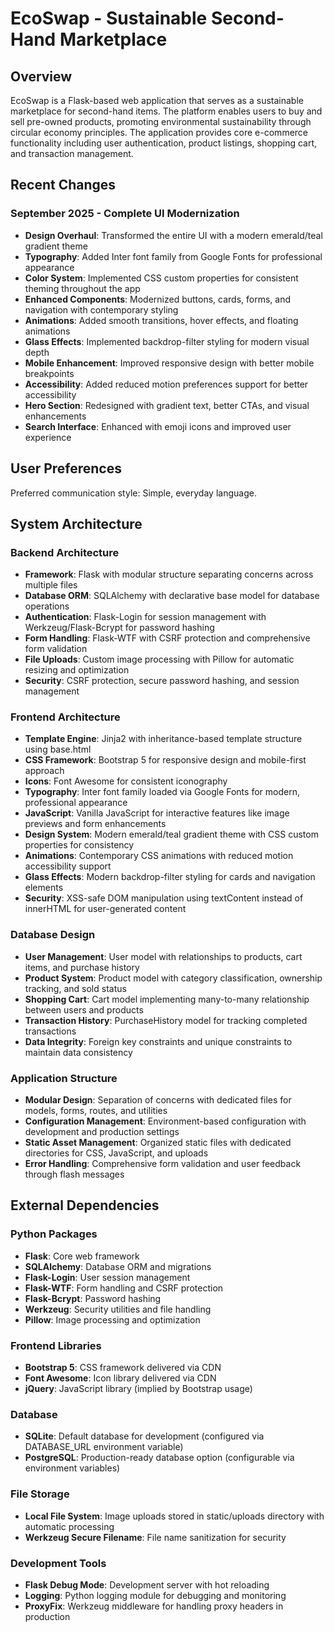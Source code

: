# EcoSwap - Sustainable Second-Hand Marketplace

## Overview

EcoSwap is a Flask-based web application that serves as a sustainable marketplace for second-hand items. The platform enables users to buy and sell pre-owned products, promoting environmental sustainability through circular economy principles. The application provides core e-commerce functionality including user authentication, product listings, shopping cart, and transaction management.

## Recent Changes

### September 2025 - Complete UI Modernization
- **Design Overhaul**: Transformed the entire UI with a modern emerald/teal gradient theme
- **Typography**: Added Inter font family from Google Fonts for professional appearance
- **Color System**: Implemented CSS custom properties for consistent theming throughout the app
- **Enhanced Components**: Modernized buttons, cards, forms, and navigation with contemporary styling
- **Animations**: Added smooth transitions, hover effects, and floating animations
- **Glass Effects**: Implemented backdrop-filter styling for modern visual depth
- **Mobile Enhancement**: Improved responsive design with better mobile breakpoints
- **Accessibility**: Added reduced motion preferences support for better accessibility
- **Hero Section**: Redesigned with gradient text, better CTAs, and visual enhancements
- **Search Interface**: Enhanced with emoji icons and improved user experience

## User Preferences

Preferred communication style: Simple, everyday language.

## System Architecture

### Backend Architecture
- **Framework**: Flask with modular structure separating concerns across multiple files
- **Database ORM**: SQLAlchemy with declarative base model for database operations
- **Authentication**: Flask-Login for session management with Werkzeug/Flask-Bcrypt for password hashing
- **Form Handling**: Flask-WTF with CSRF protection and comprehensive form validation
- **File Uploads**: Custom image processing with Pillow for automatic resizing and optimization
- **Security**: CSRF protection, secure password hashing, and session management

### Frontend Architecture
- **Template Engine**: Jinja2 with inheritance-based template structure using base.html
- **CSS Framework**: Bootstrap 5 for responsive design and mobile-first approach
- **Icons**: Font Awesome for consistent iconography
- **Typography**: Inter font family loaded via Google Fonts for modern, professional appearance
- **JavaScript**: Vanilla JavaScript for interactive features like image previews and form enhancements
- **Design System**: Modern emerald/teal gradient theme with CSS custom properties for consistency
- **Animations**: Contemporary CSS animations with reduced motion accessibility support
- **Glass Effects**: Modern backdrop-filter styling for cards and navigation elements
- **Security**: XSS-safe DOM manipulation using textContent instead of innerHTML for user-generated content

### Database Design
- **User Management**: User model with relationships to products, cart items, and purchase history
- **Product System**: Product model with category classification, ownership tracking, and sold status
- **Shopping Cart**: Cart model implementing many-to-many relationship between users and products
- **Transaction History**: PurchaseHistory model for tracking completed transactions
- **Data Integrity**: Foreign key constraints and unique constraints to maintain data consistency

### Application Structure
- **Modular Design**: Separation of concerns with dedicated files for models, forms, routes, and utilities
- **Configuration Management**: Environment-based configuration with development and production settings
- **Static Asset Management**: Organized static files with dedicated directories for CSS, JavaScript, and uploads
- **Error Handling**: Comprehensive form validation and user feedback through flash messages

## External Dependencies

### Python Packages
- **Flask**: Core web framework
- **SQLAlchemy**: Database ORM and migrations
- **Flask-Login**: User session management
- **Flask-WTF**: Form handling and CSRF protection
- **Flask-Bcrypt**: Password hashing
- **Werkzeug**: Security utilities and file handling
- **Pillow**: Image processing and optimization

### Frontend Libraries
- **Bootstrap 5**: CSS framework delivered via CDN
- **Font Awesome**: Icon library delivered via CDN
- **jQuery**: JavaScript library (implied by Bootstrap usage)

### Database
- **SQLite**: Default database for development (configured via DATABASE_URL environment variable)
- **PostgreSQL**: Production-ready database option (configurable via environment variables)

### File Storage
- **Local File System**: Image uploads stored in static/uploads directory with automatic processing
- **Werkzeug Secure Filename**: File name sanitization for security

### Development Tools
- **Flask Debug Mode**: Development server with hot reloading
- **Logging**: Python logging module for debugging and monitoring
- **ProxyFix**: Werkzeug middleware for handling proxy headers in production
